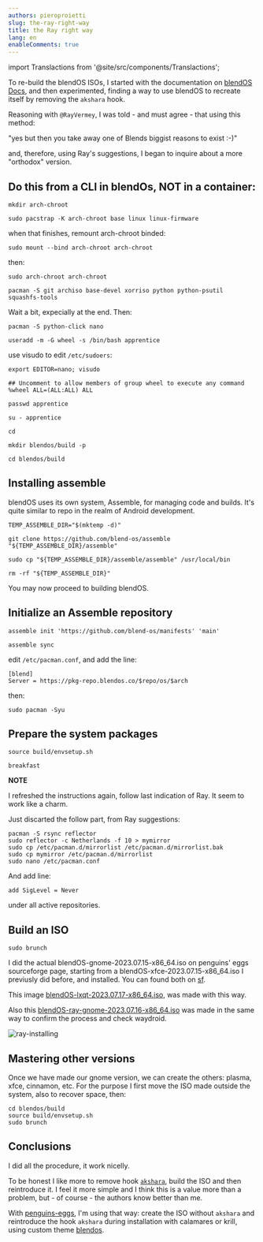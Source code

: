 ```yaml
---
authors: pieroproietti
slug: the-ray-right-way
title: the Ray right way
lang: en
enableComments: true
---
```


import Translactions from '@site/src/components/Translactions';

<Translactions />

To re-build the blendOS ISOs, I started with the documentation on [blendOS Docs](https://docs.blendos.co/), and then experimented, finding a way to use blendOS to recreate itself by removing the `akshara` hook.

Reasoning with `@RayVermey`, I was told - and must agree - that using this method: 

"yes but then you take away one of Blends biggist reasons to exist :-)"

and, therefore, using Ray's suggestions, I began to inquire about a more "orthodox" version.

## Do this from a CLI in blendOs, NOT in a container:

`mkdir arch-chroot`

`sudo pacstrap -K arch-chroot base linux linux-firmware`

when that finishes, remount arch-chroot binded:

`sudo mount --bind arch-chroot arch-chroot`

then:

`sudo arch-chroot arch-chroot`

`pacman -S git archiso base-devel xorriso python python-psutil squashfs-tools`

Wait a bit, expecially at the end. Then:

`pacman -S python-click nano`

`useradd -m -G wheel -s /bin/bash apprentice`

use visudo to edit `/etc/sudoers`:

`export EDITOR=nano; visudo`

```
## Uncomment to allow members of group wheel to execute any command
%wheel ALL=(ALL:ALL) ALL
```

`passwd apprentice`

`su - apprentice`

`cd`

`mkdir blendos/build -p`

`cd blendos/build`

## Installing assemble
blendOS uses its own system, Assemble, for managing code and builds. It's quite similar to repo in the realm of Android development.

`TEMP_ASSEMBLE_DIR="$(mktemp -d)"`

`git clone https://github.com/blend-os/assemble "${TEMP_ASSEMBLE_DIR}/assemble"`

`sudo cp "${TEMP_ASSEMBLE_DIR}/assemble/assemble" /usr/local/bin`

`rm -rf "${TEMP_ASSEMBLE_DIR}"`

You may now proceed to building blendOS.

## Initialize an Assemble repository
`assemble init 'https://github.com/blend-os/manifests' 'main'`

`assemble sync`


edit `/etc/pacman.conf`, and add the line:

```
[blend]
Server = https://pkg-repo.blendos.co/$repo/os/$arch
```

then: 

`sudo pacman -Syu`

## Prepare the system packages

`source build/envsetup.sh`

`breakfast`

**NOTE**

I refreshed the instructions again, follow last indication of Ray. It seem to work like a charm.

Just discarted the follow part, from Ray suggestions:

```
pacman -S rsync reflector
sudo reflector -c Netherlands -f 10 > mymirror
sudo cp /etc/pacman.d/mirrorlist /etc/pacman.d/mirrorlist.bak
sudo cp mymirror /etc/pacman.d/mirrorlist
sudo nano /etc/pacman.conf
```
And add line:
```
add SigLevel = Never
```
under all active repositories.


## Build an ISO
`sudo brunch`

I did the actual blendOS-gnome-2023.07.15-x86_64.iso on penguins' eggs sourceforge page, starting from a blendOS-xfce-2023.07.15-x86_64.iso I previusly did before, and installed. You can found both on [sf](https://sourceforge.net/projects/penguins-eggs/files/ISOS/blendos/).

This image [blendOS-lxqt-2023.07.17-x86_64.iso](https://sourceforge.net/projects/penguins-eggs/files/ISOS/blendos/blendOS-lxqt-2023.07.17-x86_64.iso/download), was made with this way.

Also this [blendOS-ray-gnome-2023.07.16-x86_64.iso](https://sourceforge.net/projects/penguins-eggs/files/ISOS/blendos/blendOS-ray-gnome-2023.07.16-x86_64.iso) was made in the same way to confirm the process and check waydroid.

![ray-installing](/images/installing-ray.png)

## Mastering other versions
Once we have made our gnome version, we can create the others: plasma, xfce, cinnamon, etc. For the purpose I first move the ISO made outside the system, also to recover space, then:

```
cd blendos/build
source build/envsetup.sh
sudo brunch
```

## Conclusions

I did all the procedure, it work nicelly.

To be honest I like more to remove hook [`akshara`](https://github.com/blend-os/akshara), build the ISO and then reintroduce it. I feel it more simple and I think this is a value more than a problem, but - of course - the authors know better than me.

With [penguins-eggs](https://github.com/pieroproietti/penguins-eggs), I'm using that way: create the ISO without `akshara` and reintroduce the hook `akshara` during installation with calamares or krill, using custom theme [blendos](https://github.com/pieroproietti/penguins-wardrobe/tree/main/vendors/blendos).


